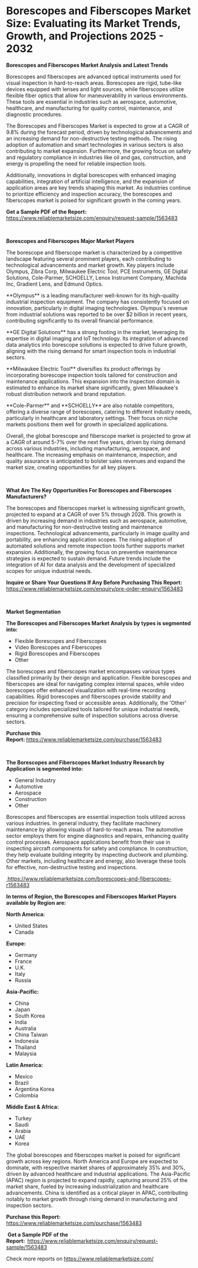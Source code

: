 <p><h1>Borescopes and Fiberscopes Market Size: Evaluating its Market Trends, Growth, and Projections 2025 - 2032</h1></p><p><strong>Borescopes and Fiberscopes Market Analysis and Latest Trends</strong></p>
<p><p>Borescopes and fiberscopes are advanced optical instruments used for visual inspection in hard-to-reach areas. Borescopes are rigid, tube-like devices equipped with lenses and light sources, while fiberscopes utilize flexible fiber optics that allow for maneuverability in various environments. These tools are essential in industries such as aerospace, automotive, healthcare, and manufacturing for quality control, maintenance, and diagnostic procedures.</p><p>The Borescopes and Fiberscopes Market is expected to grow at a CAGR of 9.8% during the forecast period, driven by technological advancements and an increasing demand for non-destructive testing methods. The rising adoption of automation and smart technologies in various sectors is also contributing to market expansion. Furthermore, the growing focus on safety and regulatory compliance in industries like oil and gas, construction, and energy is propelling the need for reliable inspection tools. </p><p>Additionally, innovations in digital borescopes with enhanced imaging capabilities, integration of artificial intelligence, and the expansion of application areas are key trends shaping this market. As industries continue to prioritize efficiency and inspection accuracy, the borescopes and fiberscopes market is poised for significant growth in the coming years.</p></p>
<p><strong>Get a Sample PDF of the Report:&nbsp;</strong> <a href="https://www.reliablemarketsize.com/enquiry/request-sample/1563483?utm_campaign=2530&utm_medium=2&utm_source=Github&utm_content=ia&utm_term=25022025&utm_id=borescopes-and-fiberscopes">https://www.reliablemarketsize.com/enquiry/request-sample/1563483</a></p>
<p>&nbsp;</p>
<p><strong>Borescopes and Fiberscopes Major Market Players</strong></p>
<p><p>The borescope and fiberscope market is characterized by a competitive landscape featuring several prominent players, each contributing to technological advancements and market growth. Key players include Olympus, Zibra Corp, Milwaukee Electric Tool, PCE Instruments, GE Digital Solutions, Cole-Parmer, SCHOELLY, Lenox Instrument Company, Machida Inc, Gradient Lens, and Edmund Optics.</p><p>**Olympus** is a leading manufacturer well-known for its high-quality industrial inspection equipment. The company has consistently focused on innovation, particularly in digital imaging technologies. Olympus's revenue from industrial solutions was reported to be over $2 billion in recent years, contributing significantly to its overall financial performance.</p><p>**GE Digital Solutions** has a strong footing in the market, leveraging its expertise in digital imaging and IoT technology. Its integration of advanced data analytics into borescope solutions is expected to drive future growth, aligning with the rising demand for smart inspection tools in industrial sectors.</p><p>**Milwaukee Electric Tool** diversifies its product offerings by incorporating borescope inspection tools tailored for construction and maintenance applications. This expansion into the inspection domain is estimated to enhance its market share significantly, given Milwaukee's robust distribution network and brand reputation.</p><p>**Cole-Parmer** and **SCHOELLY** are also notable competitors, offering a diverse range of borescopes, catering to different industry needs, particularly in healthcare and laboratory settings. Their focus on niche markets positions them well for growth in specialized applications.</p><p>Overall, the global borescope and fiberscope market is projected to grow at a CAGR of around 5-7% over the next five years, driven by rising demand across various industries, including manufacturing, aerospace, and healthcare. The increasing emphasis on maintenance, inspection, and quality assurance is anticipated to bolster sales revenues and expand the market size, creating opportunities for all key players.</p></p>
<p>&nbsp;</p>
<p><strong>What Are The Key Opportunities For Borescopes and Fiberscopes Manufacturers?</strong></p>
<p><p>The borescopes and fiberscopes market is witnessing significant growth, projected to expand at a CAGR of over 5% through 2028. This growth is driven by increasing demand in industries such as aerospace, automotive, and manufacturing for non-destructive testing and maintenance inspections. Technological advancements, particularly in image quality and portability, are enhancing application scopes. The rising adoption of automated solutions and remote inspection tools further supports market expansion. Additionally, the growing focus on preventive maintenance strategies is expected to sustain demand. Future trends include the integration of AI for data analysis and the development of specialized scopes for unique industrial needs.</p></p>
<p><strong>Inquire or Share Your Questions If Any Before Purchasing This Report:</strong> <a href="https://www.reliablemarketsize.com/enquiry/pre-order-enquiry/1563483?utm_campaign=2530&utm_medium=2&utm_source=Github&utm_content=ia&utm_term=25022025&utm_id=borescopes-and-fiberscopes">https://www.reliablemarketsize.com/enquiry/pre-order-enquiry/1563483</a></p>
<p>&nbsp;</p>
<p><strong>Market Segmentation</strong></p>
<p><strong>The Borescopes and Fiberscopes Market Analysis by types is segmented into:</strong></p>
<p><ul><li>Flexible Borescopes and Fiberscopes</li><li>Video Borescopes and Fiberscopes</li><li>Rigid Borescopes and Fiberscopes</li><li>Other</li></ul></p>
<p><p>The borescopes and fiberscopes market encompasses various types classified primarily by their design and application. Flexible borescopes and fiberscopes are ideal for navigating complex internal spaces, while video borescopes offer enhanced visualization with real-time recording capabilities. Rigid borescopes and fiberscopes provide stability and precision for inspecting fixed or accessible areas. Additionally, the 'Other' category includes specialized tools tailored for unique industrial needs, ensuring a comprehensive suite of inspection solutions across diverse sectors.</p></p>
<p><strong>Purchase this Report:&nbsp;</strong><a href="https://www.reliablemarketsize.com/purchase/1563483?utm_campaign=2530&utm_medium=2&utm_source=Github&utm_content=ia&utm_term=25022025&utm_id=borescopes-and-fiberscopes">https://www.reliablemarketsize.com/purchase/1563483</a></p>
<p>&nbsp;</p>
<p><strong>The Borescopes and Fiberscopes Market Industry Research by Application is segmented into:</strong></p>
<p><ul><li>General Industry</li><li>Automotive</li><li>Aerospace</li><li>Construction</li><li>Other</li></ul></p>
<p><p>Borescopes and fiberscopes are essential inspection tools utilized across various industries. In general industry, they facilitate machinery maintenance by allowing visuals of hard-to-reach areas. The automotive sector employs them for engine diagnostics and repairs, enhancing quality control processes. Aerospace applications benefit from their use in inspecting aircraft components for safety and compliance. In construction, they help evaluate building integrity by inspecting ductwork and plumbing. Other markets, including healthcare and energy, also leverage these tools for effective, non-destructive testing and inspections.</p></p>
<p><a href="https://www.reliablemarketsize.com/borescopes-and-fiberscopes-r1563483?utm_campaign=2530&utm_medium=2&utm_source=Github&utm_content=ia&utm_term=25022025&utm_id=borescopes-and-fiberscopes">&nbsp;https://www.reliablemarketsize.com/borescopes-and-fiberscopes-r1563483</a></p>
<p><strong>In terms of Region, the Borescopes and Fiberscopes Market Players available by Region are:</strong></p>
<p>
    <p> <strong> North America: </strong>
        <ul>
            <li>United States</li>
            <li>Canada</li>
        </ul>
        </p> 
    <p> <strong> Europe: </strong>
        <ul>
            <li>Germany</li>
            <li>France</li>
            <li>U.K.</li>
            <li>Italy</li>
            <li>Russia</li>
        </ul>
        </p> 
    <p> <strong> Asia-Pacific: </strong>
        <ul>
            <li>China</li>
            <li>Japan</li>
            <li>South Korea</li>
            <li>India</li>
            <li>Australia</li>
            <li>China Taiwan</li>
            <li>Indonesia</li>
            <li>Thailand</li>
            <li>Malaysia</li>
        </ul>
        </p> 
    <p> <strong> Latin America: </strong>
        <ul>
            <li>Mexico</li>
            <li>Brazil</li>
            <li>Argentina Korea</li>
            <li>Colombia</li>
        </ul>
        </p> 
    <p> <strong> Middle East & Africa: </strong>
        <ul>
            <li>Turkey</li>
            <li>Saudi</li>
            <li>Arabia</li>
            <li>UAE</li>
            <li>Korea</li>
        </ul>
    </p>
    </p>
<p><p>The global borescopes and fiberscopes market is poised for significant growth across key regions. North America and Europe are expected to dominate, with respective market shares of approximately 35% and 30%, driven by advanced healthcare and industrial applications. The Asia-Pacific (APAC) region is projected to expand rapidly, capturing around 25% of the market share, fueled by increasing industrialization and healthcare advancements. China is identified as a critical player in APAC, contributing notably to market growth through rising demand in manufacturing and inspection sectors.</p></p>
<p><strong>Purchase this Report: </strong><a href="https://www.reliablemarketsize.com/purchase/1563483?utm_campaign=2530&utm_medium=2&utm_source=Github&utm_content=ia&utm_term=25022025&utm_id=borescopes-and-fiberscopes">https://www.reliablemarketsize.com/purchase/1563483</a></p>
<p>&nbsp;<strong>Get a Sample PDF of the Report:&nbsp;&nbsp;</strong><a href="https://www.reliablemarketsize.com/enquiry/request-sample/1563483?utm_campaign=2530&utm_medium=2&utm_source=Github&utm_content=ia&utm_term=25022025&utm_id=borescopes-and-fiberscopes">https://www.reliablemarketsize.com/enquiry/request-sample/1563483</a></p>
<p><strong></strong></p>
<p>Check more reports on <a href="https://www.reliablemarketsize.com/?utm_campaign=2530&utm_medium=2&utm_source=Github&utm_content=ia&utm_term=25022025&utm_id=borescopes-and-fiberscopes">https://www.reliablemarketsize.com/</a></p>